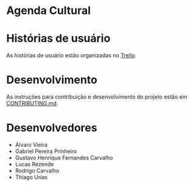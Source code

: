# Agenda Cultural

# Histórias de usuário
As histórias de usuário estão organizadas no [Trello](https://trello.com/b/ectLWDnS/hist%C3%B3rias).

# Desenvolvimento
As instruções para contribuição e desenvolvimento do projeto estão em [CONTRIBUTING.md](CONTRIBUTING.md).

# Desenvolvedores
- Álvaro Vieira
- Gabriel Pereira Prinheiro
- Gustavo Henrique Fernandes Carvalho
- Lucas Rezende
- Rodrigo Carvalho
- Thiago Urias
